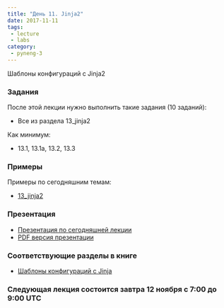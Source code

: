 ```yaml
---
title: "День 11. Jinja2"
date: 2017-11-11
tags:
 - lecture
 - labs
category:
 - pyneng-3
---
```


Шаблоны конфигураций с Jinja2

### Задания

После этой лекции нужно выполнить такие задания (10 заданий):

* Все из раздела 13_jinja2

Как минимум:

* 13.1, 13.1a, 13.2, 13.3


### Примеры

Примеры по сегодняшним темам:

* [13_jinja2](https://github.com/pyneng/pyneng-online-sep-oct-2017/tree/master/examples/13_jinja2)

### Презентация

* [Презентация по сегодняшней лекции](https://gitpitch.com/natenka/pyneng-slides/py3-jinja2)
* [PDF версия презентации](https://github.com/pyneng/pyneng-online-sep-oct-2017/raw/master/presentations/13_jinja2.pdf)


### Соответствующие разделы в книге

* [Шаблоны конфигураций с Jinja](https://natenka.gitbooks.io/pyneng/content/book/21_jinja2/)


### Следующая лекция состоится завтра 12 ноября с 7:00 до 9:00 UTC

